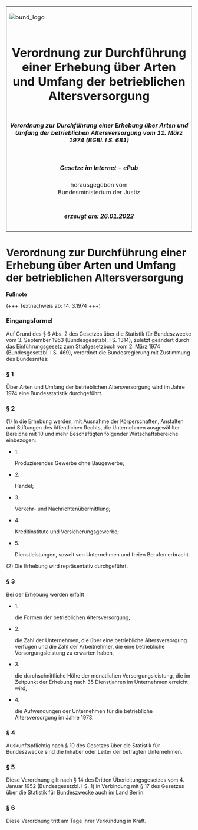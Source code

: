 <span id="DECKBLATT.html"></span>

<table border="0" frame="border" width="100%">

<tr valign="top">

<td align="left">

![bund\_logo](BfJ_2021_Web_de_de.gif)

</td>

<td align="right">

 

</td>

</tr>

<tr align="center" valign="middle">

<td colspan="2">

# Verordnung zur Durchführung einer Erhebung über Arten und Umfang der betrieblichen Altersversorgung

</td>

</tr>

<tr align="center" valign="middle">

<td colspan="2">

##### Verordnung zur Durchführung einer Erhebung über Arten und Umfang der betrieblichen Altersversorgung vom 11. März 1974 (BGBl. I S. 681)

</td>

</tr>

<tr align="center" valign="middle">

<td colspan="2">

  
  

##### Gesetze im Internet - ePub  
  
herausgegeben vom  
Bundesministerium der Justiz

</td>

</tr>

<tr align="center" valign="bottom">

<td colspan="2">

  
  

##### erzeugt am: 26.01.2022

</td>

</tr>

</table>

<span id="BJNR006810974.html"></span>

# Verordnung zur Durchführung einer Erhebung über Arten und Umfang der betrieblichen Altersversorgung

<div>

  
**Fußnote**

<div class="jnhtml">

<div>

<div class="jurAbsatz">

(+++ Textnachweis ab: 14. 3.1974 +++)

</div>

</div>

</div>

</div>

<span id="BJNR006810974BJNE000100304.html"></span>

### Eingangsformel  

<div>

<div class="jnhtml">

<div>

<div class="jurAbsatz">

Auf Grund des § 6 Abs. 2 des Gesetzes über die Statistik für
Bundeszwecke vom 3. September 1953 (Bundesgesetzbl. I S. 1314), zuletzt
geändert durch das Einführungsgesetz zum Strafgesetzbuch vom 2. März
1974 (Bundesgesetzbl. I S. 469), verordnet die Bundesregierung mit
Zustimmung des Bundesrates:

</div>

</div>

</div>

</div>

<span id="BJNR006810974BJNE000200304.html"></span>

### § 1  

<div>

<div class="jnhtml">

<div>

<div class="jurAbsatz">

Über Arten und Umfang der betrieblichen Altersversorgung wird im Jahre
1974 eine Bundesstatistik durchgeführt.

</div>

</div>

</div>

</div>

<span id="BJNR006810974BJNE000300304.html"></span>

### § 2  

<div>

<div class="jnhtml">

<div>

<div class="jurAbsatz">

(1) In die Erhebung werden, mit Ausnahme der Körperschaften, Anstalten
und Stiftungen des öffentlichen Rechts, die Unternehmen ausgewählter
Bereiche mit 10 und mehr Beschäftigten folgender Wirtschaftsbereiche
einbezogen:

  - 1\.
    
    <div style="">
    
    Produzierendes Gewerbe ohne Baugewerbe;
    
    </div>

  - 2\.
    
    <div style="">
    
    Handel;
    
    </div>

  - 3\.
    
    <div style="">
    
    Verkehr- und Nachrichtenübermittlung;
    
    </div>

  - 4\.
    
    <div style="">
    
    Kreditinstitute und Versicherungsgewerbe;
    
    </div>

  - 5\.
    
    <div style="">
    
    Dienstleistungen, soweit von Unternehmen und freien Berufen
    erbracht.
    
    </div>

</div>

<div class="jurAbsatz">

(2) Die Erhebung wird repräsentativ durchgeführt.

</div>

</div>

</div>

</div>

<span id="BJNR006810974BJNE000400304.html"></span>

### § 3  

<div>

<div class="jnhtml">

<div>

<div class="jurAbsatz">

Bei der Erhebung werden erfaßt

  - 1\.
    
    <div style="">
    
    die Formen der betrieblichen Altersversorgung,
    
    </div>

  - 2\.
    
    <div style="">
    
    die Zahl der Unternehmen, die über eine betriebliche
    Altersversorgung verfügen und die Zahl der Arbeitnehmer, die eine
    betriebliche Versorgungsleistung zu erwarten haben,
    
    </div>

  - 3\.
    
    <div style="">
    
    die durchschnittliche Höhe der monatlichen Versorgungsleistung, die
    im Zeitpunkt der Erhebung nach 35 Dienstjahren im Unternehmen
    erreicht wird,
    
    </div>

  - 4\.
    
    <div style="">
    
    die Aufwendungen der Unternehmen für die betriebliche
    Altersversorgung im Jahre 1973.
    
    </div>

</div>

</div>

</div>

</div>

<span id="BJNR006810974BJNE000500304.html"></span>

### § 4  

<div>

<div class="jnhtml">

<div>

<div class="jurAbsatz">

Auskunftspflichtig nach § 10 des Gesetzes über die Statistik für
Bundeszwecke sind die Inhaber oder Leiter der befragten Unternehmen.

</div>

</div>

</div>

</div>

<span id="BJNR006810974BJNE000600304.html"></span>

### § 5  

<div>

<div class="jnhtml">

<div>

<div class="jurAbsatz">

Diese Verordnung gilt nach § 14 des Dritten Überleitungsgesetzes vom 4.
Januar 1952 (Bundesgesetzbl. I S. 1) in Verbindung mit § 17 des Gesetzes
über die Statistik für Bundeszwecke auch im Land Berlin.

</div>

</div>

</div>

</div>

<span id="BJNR006810974BJNE000700304.html"></span>

### § 6  

<div>

<div class="jnhtml">

<div>

<div class="jurAbsatz">

Diese Verordnung tritt am Tage ihrer Verkündung in Kraft.

</div>

</div>

</div>

</div>
